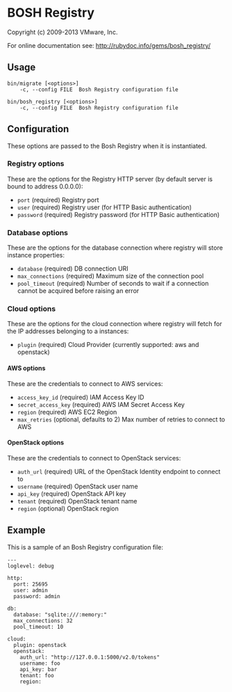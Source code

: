 # BOSH Registry
Copyright (c) 2009-2013 VMware, Inc.

For online documentation see: http://rubydoc.info/gems/bosh_registry/

## Usage

    bin/migrate [<options>]
        -c, --config FILE  Bosh Registry configuration file

    bin/bosh_registry [<options>]
        -c, --config FILE  Bosh Registry configuration file

## Configuration

These options are passed to the Bosh Registry when it is instantiated.

### Registry options

These are the options for the Registry HTTP server (by default server is
bound to address 0.0.0.0):

* `port` (required)
  Registry port
* `user` (required)
  Registry user (for HTTP Basic authentication)
* `password` (required)
  Registry password (for HTTP Basic authentication)

### Database options

These are the options for the database connection where registry will store
instance properties:

* `database` (required)
  DB connection URI
* `max_connections` (required)
  Maximum size of the connection pool
* `pool_timeout` (required)
  Number of seconds to wait if a connection cannot be acquired before
  raising an error

### Cloud options

These are the options for the cloud connection where registry will fetch for
the IP addresses belonging to a instances:

* `plugin` (required)
  Cloud Provider (currently supported: aws and openstack)

#### AWS options

These are the credentials to connect to AWS services:

* `access_key_id` (required)
  IAM Access Key ID
* `secret_access_key` (required)
  AWS IAM Secret Access Key
* `region` (required)
  AWS EC2 Region
* `max_retries` (optional, defaults to 2)
  Max number of retries to connect to AWS

#### OpenStack options

These are the credentials to connect to OpenStack services:

* `auth_url` (required)
  URL of the OpenStack Identity endpoint to connect to
* `username` (required)
  OpenStack user name
* `api_key` (required)
  OpenStack API key
* `tenant` (required)
  OpenStack tenant name
* `region` (optional)
  OpenStack region

## Example

This is a sample of an Bosh Registry configuration file:

    ---
    loglevel: debug

    http:
      port: 25695
      user: admin
      password: admin

    db:
      database: "sqlite:///:memory:"
      max_connections: 32
      pool_timeout: 10

    cloud:
      plugin: openstack
      openstack:
        auth_url: "http://127.0.0.1:5000/v2.0/tokens"
        username: foo
        api_key: bar
        tenant: foo
        region: